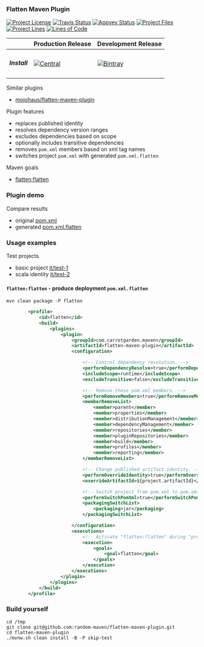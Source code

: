 
### Flatten Maven Plugin

[![Project License][licence_icon]][licence_link]
[![Travis Status][travis_icon]][travis_link]
[![Appvey Status][appvey_icon]][appvey_link]
[![Project Files][tokei_files_icon]][tokei_basic_link]
[![Project Lines][tokei_lines_icon]][tokei_basic_link]
[![Lines of Code][tokei_basic_icon]][tokei_basic_link]

|         | Production Release | Development Release |
|---------|--------------------|---------------------|
| <h5>Install</h5> | [![Central][central_icon]][central_link] | [![Bintray][bintray_icon]][bintray_link] | 

Similar plugins
* [mojohaus/flatten-maven-plugin](https://github.com/mojohaus/flatten-maven-plugin)

Plugin features
* replaces published identity
* resolves dependency version ranges
* excludes dependencies based on scope
* optionally includes transitive dependencies
* removes `pom.xml` members based on xml tag names
* switches project `pom.xml` with generated `pom.xml.flatten`  

Maven goals
* [flatten:flatten](https://random-maven.github.io/flatten-maven-plugin/flatten-mojo.html)

### Plugin demo

Compare results
* original [pom.xml](https://raw.githubusercontent.com/random-maven/flatten-maven-plugin/master/demo/pom.xml)
* generated [pom.xml.flatten](https://raw.githubusercontent.com/random-maven/flatten-maven-plugin/master/demo/pom.xml.flatten)

### Usage examples

Test projects
* basic project [it/test-1](https://github.com/random-maven/flatten-maven-plugin/blob/master/src/it/test-1/pom.xml)
* scala identity [it/test-2](https://github.com/random-maven/flatten-maven-plugin/blob/master/src/it/test-2/pom.xml)

####  `flatten:flatten` - produce deployment `pom.xml.flatten`

```
mvn clean package -P flatten
```

```xml
        <profile>
            <id>flatten</id>
            <build>
                <plugins>
                    <plugin>
                        <groupId>com.carrotgarden.maven</groupId>
                        <artifactId>flatten-maven-plugin</artifactId>
                        <configuration>

                            <!-- Control dependency resolution. -->
                            <performDependencyResolve>true</performDependencyResolve>
                            <includeScope>runtime</includeScope>
                            <excludeTransitive>false</excludeTransitive>

                            <!-- Remove these pom.xml members. -->
                            <performRemoveMembers>true</performRemoveMembers>
                            <memberRemoveList>
                                <member>parent</member>
                                <member>properties</member>
                                <member>distributionManagement</member>
                                <member>dependencyManagement</member>
                                <member>repositories</member>
                                <member>pluginRepositories</member>
                                <member>build</member>
                                <member>profiles</member>
                                <member>reporting</member>
                            </memberRemoveList>

                            <!-- Change published artifact identity. -->
                            <performOverrideIdentity>true</performOverrideIdentity>
                            <overrideArtifactId>${project.artifactId}</overrideArtifactId>

                            <!-- Switch project from pom.xml to pom.xml.flatten. -->
                            <performSwitchPomXml>true</performSwitchPomXml>
                            <packagingSwitchList>
                                <packaging>jar</packaging>
                            </packagingSwitchList>

                        </configuration>
                        <executions>
                            <!-- Activate "flatten:flatten" during "prepare-package" -->
                            <execution>
                                <goals>
                                    <goal>flatten</goal>
                                </goals>
                            </execution>
                        </executions>
                    </plugin>
                </plugins>
            </build>
        </profile>
```

### Build yourself

```
cd /tmp
git clone git@github.com:random-maven/flatten-maven-plugin.git
cd flatten-maven-plugin
./mvnw.sh clean install -B -P skip-test
```

[licence_icon]: https://img.shields.io/github/license/random-maven/flatten-maven-plugin.svg?label=License
[licence_link]: http://www.apache.org/licenses/

[travis_icon]: https://travis-ci.org/random-maven/flatten-maven-plugin.svg
[travis_link]: https://travis-ci.org/random-maven/flatten-maven-plugin/builds

[appvey_icon]: https://ci.appveyor.com/api/projects/status/5ena8xeyujneqqog?svg=true
[appvey_link]: https://ci.appveyor.com/project/random-maven/flatten-maven-plugin/history 

[tokei_files_icon]: https://tokei.rs/b1/github/random-maven/flatten-maven-plugin?category=files 
[tokei_lines_icon]: https://tokei.rs/b1/github/random-maven/flatten-maven-plugin?category=lines 
[tokei_basic_icon]: https://tokei.rs/b1/github/random-maven/flatten-maven-plugin
[tokei_basic_link]: https://github.com/random-maven/flatten-maven-plugin 

[central_icon]: https://maven-badges.herokuapp.com/maven-central/com.carrotgarden.maven/flatten-maven-plugin/badge.svg?style=plastic
[central_link]: https://maven-badges.herokuapp.com/maven-central/com.carrotgarden.maven/flatten-maven-plugin

[bintray_icon]: https://api.bintray.com/packages/random-maven/maven/flatten-maven-plugin/images/download.svg
[bintray_link]: https://bintray.com/random-maven/maven/flatten-maven-plugin
